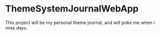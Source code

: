 # ThemeSystemJournalWebApp
This project will be my personal theme journal, and will poke me when i miss days. 
